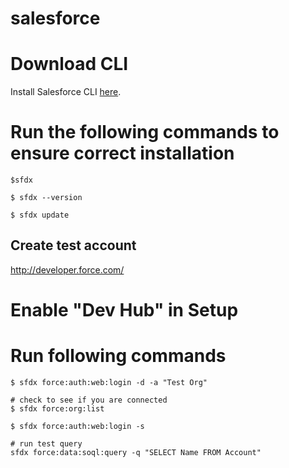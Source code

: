 # salesforce

# Download CLI
Install Salesforce CLI [here](https://developer.salesforce.com/docs/atlas.en-us.sfdx_setup.meta/sfdx_setup/sfdx_setup_intro.htm).

# Run the following commands to ensure correct installation
```
$sfdx

$ sfdx --version

$ sfdx update
```
## Create test account
http://developer.force.com/

# Enable "Dev Hub" in Setup

# Run following commands
```
$ sfdx force:auth:web:login -d -a "Test Org"

# check to see if you are connected
$ sfdx force:org:list

$ sfdx force:auth:web:login -s

# run test query
sfdx force:data:soql:query -q "SELECT Name FROM Account"
```